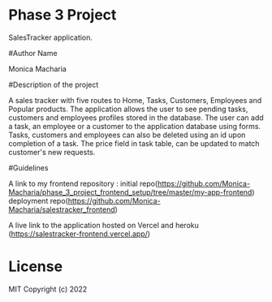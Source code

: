 # Phase 3 Project

SalesTracker application.

#Author Name

Monica Macharia

#Description of the project

A sales tracker with five routes to Home, Tasks, Customers, Employees and Popular products. The application allows the user to see pending tasks, customers and employees profiles stored in the database. The user can add a task, an employee or a customer to the application database using forms. Tasks, customers and employees can also be deleted using an id upon completion of a task. The price field in task table, can be updated to match customer's new requests. 

#Guidelines

A link to my frontend repository : initial repo(https://github.com/Monica-Macharia/phase_3_project_frontend_setup/tree/master/my-app-frontend)
deployment repo(https://github.com/Monica-Macharia/salestracker_frontend)

A live link to the application hosted on Vercel and heroku (https://salestracker-frontend.vercel.app/)


# License
MIT Copyright (c) 2022



